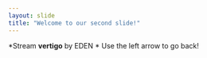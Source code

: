 ```yaml
---
layout: slide
title: "Welcome to our second slide!"
---
```

*Stream **vertigo** by EDEN *
Use the left arrow to go back!
